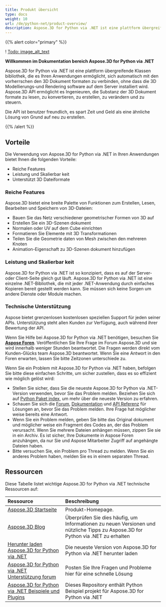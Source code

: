 ```yaml
---
title: Produkt übersicht
type: docs
weight: 10
url: /de/python-net/product-overview/
description: Aspose.3D for Python via .NET ist eine plattform übergreifende Klassen bibliothek, die es Ihren Anwendungen ermöglicht, sich automatisch mit den vorherrschen den 3D Dokument formaten zu verbinden, ohne dass die 3D Modellierungs-und Rendering software auf dem Server installiert wird. Aspose.3D API ermöglicht es Ingenieuren, die Substanz der 3D Dokument formate zu lesen, zu konvertieren, zu erstellen, zu verändern und zu steuern.
---
```

{{% alert color="primary" %}} 

! [Todo: image_alt_text](/3d/de/python-net/home_1.png)

**Willkommen im Dokumentation bereich Aspose.3D for Python via .NET**

Aspose.3D for Python via .NET ist eine plattform übergreifende Klassen bibliothek, die es Ihren Anwendungen ermöglicht, sich automatisch mit den vorherrschen den 3D Dokument formaten zu verbinden, ohne dass die 3D Modellierungs-und Rendering software auf dem Server installiert wird. Aspose.3D API ermöglicht es Ingenieuren, die Substanz der 3D Dokument formate zu lesen, zu konvertieren, zu erstellen, zu verändern und zu steuern.

Die API ist benutzer freundlich, es spart Zeit und Geld als eine ähnliche Lösung von Grund auf neu zu erstellen.

{{% /alert %}} 
##  **Vorteile**
Die Verwendung von Aspose.3D for Python via .NET in Ihren Anwendungen bietet Ihnen die folgenden Vorteile:

- Reiche Features
- Leistung und Skalierbar keit
- Unterstützt 3D Dateiformate
###  **Reiche Features**
Aspose.3D bietet eine breite Palette von Funktionen zum Erstellen, Lesen, Bearbeiten und Speichern von 3D-Dateien:

- Bauen Sie das Netz verschiedener geometrischer Formen von 3D auf
- Erstellen Sie ein 3D-Szenen dokument
- Normalen oder UV auf dem Cube einrichten
- Formatieren Sie Elemente mit 3D Transformationen
- Teilen Sie die Geometrie daten von Mesh zwischen den mehreren Knoten
- Animation-Eigenschaft zu 3D-Szenen dokument hinzufügen
###  **Leistung und Skalierbar keit**
Aspose.3D for Python via .NET ist so konzipiert, dass es auf der Server-oder Client-Seite gleich gut läuft. Aspose.3D for Python via .NET ist eine einzelne .NET-Bibliothek, die mit jeder .NET-Anwendung durch einfaches Kopieren bereit gestellt werden kann. Sie müssen sich keine Sorgen um andere Dienste oder Module machen.
###  **Technische Unterstützung**
Aspose bietet grenzenlosen kostenlosen speziellen Support für jeden seiner APIs. Unterstützung steht allen Kunden zur Verfügung, auch während ihrer Bewertung der API.

Wenn Sie Hilfe bei Aspose.3D for Python via .NET benötigen, besuchen Sie [**Aspose Foren**](https://forum.aspose.com/). Veröffentlichen Sie Ihre Frage im Forum Aspose.3D und sie wird innerhalb weniger Stunden beantwortet. Die Fragen werden direkt vom Kunden-Glücks team Aspose.3D beantwortet. Wenn Sie eine Antwort in den Foren erwarten, lassen Sie bitte Zeitzonen unterschiede zu.

Wenn Sie ein Problem mit Aspose.3D for Python via .NET haben, befolgen Sie bitte diese einfachen Schritte, um sicher zustellen, dass es so effizient wie möglich gelöst wird:

- Stellen Sie sicher, dass Sie die neueste Aspose.3D for Python via .NET-Version verwenden, bevor Sie das Problem melden. Beziehen Sie sich auf [Python Paket index](https://pypi.org/project/aspose-3d/), um mehr über die neueste Version zu erfahren.
- Schauen Sie sich die [Forum](https://forum.aspose.com/c/3d), [Dokumentation](/3d/de/python-net/) und [API Referenz](https://reference.aspose.com/3d/net) für Lösungen an, bevor Sie das Problem melden. Ihre Frage hat möglicher weise bereits eine Antwort.
- Wenn Sie ein Problem melden, geben Sie bitte das Original dokument und möglicher weise ein Fragment des Codes an, der das Problem verursacht. Wenn Sie mehrere Dateien anhängen müssen, zippen Sie sie in ein Archiv. Es ist sicher, Ihre Dokumente in Aspose Foren anzuhängen, da nur Sie und Aspose Mitarbeiter Zugriff auf angehängte Dateien haben.
- Bitte versuchen Sie, ein Problem pro Thread zu melden. Wenn Sie ein anderes Problem haben, melden Sie es in einem separaten Thread.
##  **Ressourcen**
Diese Tabelle listet wichtige Aspose.3D for Python via .NET technische Ressourcen auf:

|**Ressource**|**Beschreibung**|
| :- | :- |
|[Aspose.3D Startseite](https://products.aspose.com/3d/python-net/)|Produkt-Homepage.|
|[Aspose.3D Blog](https://blog.aspose.com/category/3d/)|Überprüfen Sie dies häufig, um Informationen zu neuen Versionen und nützliche Tipps zu Aspose.3D for Python via .NET zu erhalten|
|[Herunter laden Aspose.3D for Python via .NET](https://pypi.org/project/aspose-3d/)|Die neueste Version von Aspose.3D for Python via .NET herunter laden|
|[Aspose.3D for Python via .NET Unterstützung forum](https://forum.aspose.com/c/3d/18)|Posten Sie Ihre Fragen und Probleme hier für eine schnelle Lösung|
|[Aspose.3D for Python via .NET Beispiele und Plugins](https://github.com/aspose-3d/Aspose.3D-for-Python-via-.NET)|Dieses Repository enthält Python Beispiel projekt für Aspose.3D for Python via .NET|

